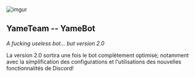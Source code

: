   ![imgur](https://toppng.com/uploads/preview/discord-png-logo-blue-discord-logo-11562952349iwzz2zzubv.png)
  
  ## YameTeam -- YameBot

  *A fucking useless bot... but version 2.0*
  
  La version 2.0 sortira une fois le bot complètement optimisé;
  notamment avec la simplification des  configurations et l'utilisations des nouvelles fonctionnalités de Discord!
    
